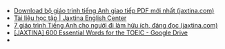 - [Download bộ giáo trình tiếng Anh giao tiếp PDF mới nhất (jaxtina.com)](https://jaxtina.com/tong-hop-giao-trinh-tieng-anh-giao-tiep-hieu-qua/)
- [Tài liệu học tập | Jaxtina English Center](https://jaxtina.com/tai-lieu-hoc/)
- [7 giáo trình Tiếng Anh cho người đi làm hữu ích, đáng đọc (jaxtina.com)](https://jaxtina.com/giao-trinh-tieng-anh-cho-nguoi-di-lam/)
- [[JAXTINA] 600 Essential Words for the TOEIC - Google Drive](https://drive.google.com/drive/folders/1NIlgbObmdr1bCRjE-RDrIJzmRbqgWc5P)
- 